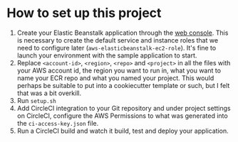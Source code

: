 # How to set up this project
1. Create your Elastic Beanstalk application through the [web
	 console](https://console.aws.amazon.com/elasticbeanstalk/home). This is
	 necessary to create the default service and instance roles that we need to
	 configure later (`aws-elasticbeanstalk-ec2-role`). It's fine to launch
	 your environment with the sample application to start.
1. Replace `<account-id>`, `<region>`, `<repo>` and `<project>` in all
	 the files with your AWS account id, the region you want to run in,
	 what you want to name your ECR repo and what you named your project.
	 This would perhaps be suitable to put into a cookiecutter template or
	 such, but I felt that was a bit overkill.
1. Run `setup.sh`
1. Add CircleCI integration to your Git repository and under project
	 settings on CircleCI, configure the AWS Permissions to what was
	 generated into the `ci-access-key.json` file.
1. Run a CircleCI build and watch it build, test and deploy your
	 application.
